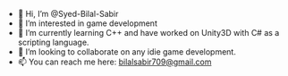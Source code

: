 - 👋 Hi, I’m @Syed-Bilal-Sabir
- 👀 I’m interested in game development
- 🌱 I’m currently learning C++ and have worked on Unity3D with C# as a scripting language.
- 💞️ I’m looking to collaborate on any idie game development.
- 📫 You can reach me here: bilalsabir709@gmail.com

<!---
Syed-Bilal-Sabir/Syed-Bilal-Sabir is a ✨ special ✨ repository because its `README.md` (this file) appears on your GitHub profile.
You can click the Preview link to take a look at your changes.
--->
